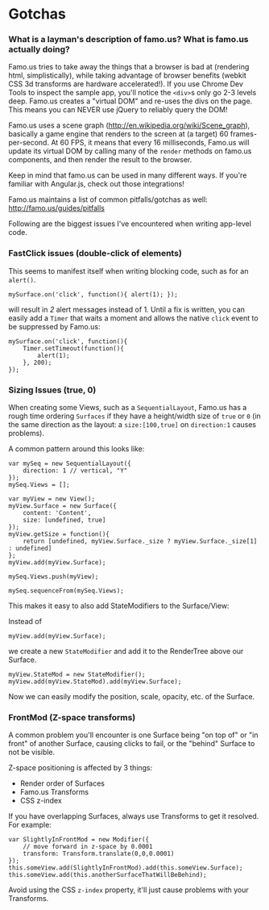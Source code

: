 # Gotchas

### What is a layman's description of famo.us? What is famo.us actually doing?

Famo.us tries to take away the things that a browser is bad at (rendering html, simplistically), while taking advantage of browser benefits (webkit CSS 3d transforms are hardware accelerated!). If you use Chrome Dev Tools to inspect the sample app, you'll notice the `<div>`s only go 2-3 levels deep. Famo.us creates a "virtual DOM" and re-uses the divs on the page. This means you can NEVER use jQuery to reliably query the DOM!

Famo.us uses a scene graph (http://en.wikipedia.org/wiki/Scene_graph), basically a game engine that renders to the screen at (a target) 60 frames-per-second. At 60 FPS, it means that every 16 milliseconds, Famo.us will update its virtual DOM by calling many of the `render` methods on famo.us components, and then render the result to the browser.

Keep in mind that famo.us can be used in many different ways. If you're familiar with Angular.js, check out those integrations!


Famo.us maintains a list of common pitfalls/gotchas as well:
http://famo.us/guides/pitfalls

Following are the biggest issues I've encountered when writing app-level code.

### FastClick issues (double-click of elements)

This seems to manifest itself when writing blocking code, such as for an `alert()`.

    mySurface.on('click', function(){ alert(1); });

will result in _2_ alert messages instead of 1. Until a fix is written, you can easily add a `Timer` that waits a moment and allows the native `click` event to be suppressed by Famo.us:

    mySurface.on('click', function(){
        Timer.setTimeout(function(){
            alert(1);
        }, 200);
    });

### Sizing Issues (true, 0)

When creating some Views, such as a `SequentialLayout`, Famo.us has a rough time ordering `Surfaces` if they have a height/width size of `true` or `0` (in the same direction as the layout: a `size:[100,true]` on `direction:1` causes problems).

A common pattern around this looks like:

    var mySeq = new SequentialLayout({
        direction: 1 // vertical, "Y"
    });
    mySeq.Views = [];

    var myView = new View();
    myView.Surface = new Surface({
        content: 'Content',
        size: [undefined, true]
    });
    myView.getSize = function(){
        return [undefined, myView.Surface._size ? myView.Surface._size[1] : undefined]
    };
    myView.add(myView.Surface);

    mySeq.Views.push(myView);

    mySeq.sequenceFrom(mySeq.Views);


This makes it easy to also add StateModifiers to the Surface/View:

Instead of

    myView.add(myView.Surface);

we create a new `StateModifier` and add it to the RenderTree above our Surface.

    myView.StateMod = new StateModifier();
    myView.add(myView.StateMod).add(myView.Surface);

Now we can easily modify the position, scale, opacity, etc. of the Surface.


### FrontMod (Z-space transforms)

A common problem you'll encounter is one Surface being "on top of" or "in front" of another Surface, causing clicks to fail, or the "behind" Surface to not be visible.

Z-space positioning is affected by 3 things:
- Render order of Surfaces
- Famo.us Transforms
- CSS z-index

If you have overlapping Surfaces, always use Transforms to get it resolved. For example:

    var SlightlyInFrontMod = new Modifier({
        // move forward in z-space by 0.0001
        transform: Transform.translate(0,0,0.0001)
    });
    this.someView.add(SlightlyInFrontMod).add(this.someView.Surface);
    this.someView.add(this.anotherSurfaceThatWillBeBehind);

Avoid using the CSS `z-index` property, it'll just cause problems with your Transforms.



